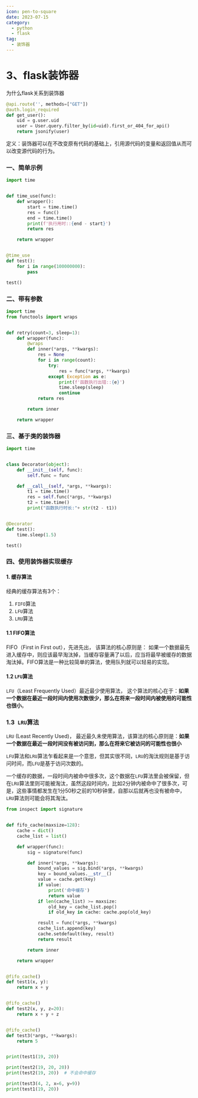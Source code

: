 ```yaml
---
icon: pen-to-square
date: 2023-07-15
category:
  - python
  - flask
tag:
  - 装饰器
---
```


# 3、flask装饰器



为什么flask关系到装饰器

```python
@api.route('', methods=["GET"])
@auth.login_required
def get_user():
    uid = g.user.uid
    user = User.query.filter_by(id=uid).first_or_404_for_api()
    return jsonify(user)
```



定义：装饰器可以在不改变原有代码的基础上，引用源代码的变量和返回值从而可以改变源代码的行为。



### 一、简单示例

```python
import time


def time_use(func):
    def wrapper():
        start = time.time()
        res = func()
        end = time.time()
        print(f'执行用时::{end - start}')
        return res

    return wrapper


@time_use
def test():
    for i in range(100000000):
        pass

test()
```



### 二、带有参数

```python
import time
from functools import wraps


def retry(count=3, sleep=1):
    def wrapper(func):
        @wraps
        def inner(*args, **kwargs):
            res = None
            for i in range(count):
                try:
                    res = func(*args, **kwargs)
                except Exception as e:
                    print(f'函数执行出错::{e}')
                    time.sleep(sleep)
                    continue
            return res

        return inner

    return wrapper
```



### 三、基于类的装饰器

```python
import time


class Decorator(object):
    def __init__(self, func):
        self.func = func

    def __call__(self, *args, **kwargs):
        t1 = time.time()
        res = self.func(*args, **kwargs)
        t2 = time.time()
        print("函数执行时长:"+ str(t2 - t1))


@Decorator
def test():
    time.sleep(1.5)

test()
```



### 四、使用装饰器实现缓存

#### 1. 缓存算法

经典的缓存算法有3个：

1. `FIFO`算法
2. `LFU`算法
3. `LRU`算法

#### 1.1 FIFO算法

FIFO（First in First out），先进先出， 该算法的核心原则是： 如果一个数据最先进入缓存中，则应该最早淘汰掉，当缓存容量满了以后，应当将最早被缓存的数据淘汰掉。FIFO算法是一种比较简单的算法，使用队列就可以轻易的实现。

#### 1.2 `LFU`算法

`LFU`（Least Frequently Used）最近最少使用算法， 这个算法的核心在于：**如果一个数据在最近一段时间内使用次数很少，那么在将来一段时间内被使用的可能性也很小**。

### 1.3` LRU`算法

`LRU` (Least Recently Used)， 最近最久未使用算法，该算法的核心原则是：**如果一个数据在最近一段时间没有被访问到，那么在将来它被访问的可能性也很小**

`LFU`算法和`LRU`算法乍看起来是一个意思，但其实很不同，`LRU`的淘汰规则是基于访问时间，而`LFU`是基于访问次数的。

一个缓存的数据，一段时间内被命中很多次，这个数据在`LFU`算法里会被保留，但在`LRU`算法里则可能被淘汰，虽然这段时间内，比如2分钟内被命中了很多次，可是，这些事情都发生在1分50秒之前的10秒钟里，自那以后就再也没有被命中，`LRU`算法则可能会将其淘汰。

```python
from inspect import signature


def fifo_cache(maxsize=128):
    cache = dict()
    cache_list = list()

    def wrapper(func):
        sig = signature(func)

        def inner(*args, **kwargs):
            bound_values = sig.bind(*args, **kwargs)
            key = bound_values.__str__()
            value = cache.get(key)
            if value:
                print('命中缓存')
                return value
            if len(cache_list) >= maxsize:
                old_key = cache_list.pop()
                if old_key in cache: cache.pop(old_key)

            result = func(*args, **kwargs)
            cache_list.append(key)
            cache.setdefault(key, result)
            return result

        return inner

    return wrapper


@fifo_cache()
def test1(x, y):
    return x + y


@fifo_cache()
def test2(x, y, z=20):
    return x + y + z


@fifo_cache()
def test3(*args, **kwargs):
    return 5


print(test1(19, 20))

print(test2(19, 20, 20))
print(test2(19, 20))  # 不会命中缓存

print(test3(4, 2, x=6, y=9))
print(test1(19, 20))
```



